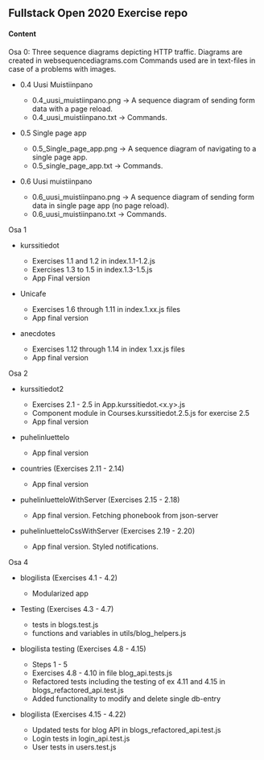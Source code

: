 ## Fullstack Open 2020 Exercise repo ##

#### Content ####

Osa 0:
Three sequence diagrams depicting HTTP traffic. Diagrams are created in websequencediagrams.com
Commands used are in text-files in case of a problems with images.

* 0.4 Uusi Muistiinpano
    - 0.4_uusi_muistiinpano.png -> A sequence diagram of sending form data with a page reload. 
    - 0.4_uusi_muistiinpano.txt -> Commands.

* 0.5 Single page app
    - 0.5_Single_page_app.png -> A sequence diagram of navigating to a single page app.
    - 0.5_single_page_app.txt -> Commands.

* 0.6 Uusi muistiinpano
    - 0.6_uusi_muistiinpano.png -> A sequence diagram of sending form data in single page app (no page reload).
    - 0.6_uusi_muistiinpano.txt -> Commands. 

Osa 1
* kurssitiedot 
    - Exercises 1.1 and 1.2 in index.1.1-1.2.js
    - Exercises 1.3 to 1.5 in index.1.3-1.5.js
    - App Final version

* Unicafe
    - Exercises 1.6 through 1.11 in index.1.xx.js files
    - App final version

* anecdotes
    - Exercises 1.12 through 1.14 in index 1.xx.js files
    - App final version

Osa 2
* kurssitiedot2
    - Exercises 2.1 - 2.5 in App.kurssitiedot.<x.y>.js
    - Component module in Courses.kurssitiedot.2.5.js for exercise 2.5
    - App final version

* puhelinluettelo
    - App final version 

* countries (Exercises 2.11 - 2.14)
    - App final version

* puhelinluetteloWithServer (Exercises 2.15 - 2.18)
    - App final version. Fetching phonebook from json-server

* puhelinluetteloCssWithServer (Exercises 2.19 - 2.20)
    - App final version. Styled notifications.

Osa 4

* blogilista (Exercises 4.1 - 4.2)
    - Modularized app

* Testing (Exercises 4.3 - 4.7)
    - tests in blogs.test.js
    - functions and variables in utils/blog_helpers.js

* blogilista testing (Exercises 4.8 - 4.15)
    - Steps 1 - 5
    - Exercises 4.8 - 4.10 in file blog_api.tests.js
    - Refactored tests including the testing of ex 4.11 and 4.15 in
    blogs_refactored_api.test.js
    - Added functionality to modify and delete single db-entry

* blogilista (Exercises 4.15 - 4.22)
    - Updated tests for blog API in blogs_refactored_api.test.js
    - Login tests in login_api.test.js
    - User tests in users.test.js